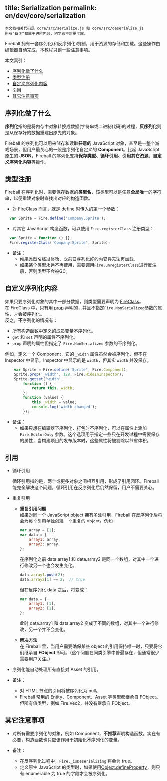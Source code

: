 title: Serialization
permalink: en/dev/core/serialization
---

```
本文档相关代码是 core/src/serialize.js 和 core/src/deserialize.js
所有“备注”都属于进阶内容，初学者不需要了解。
```

Fireball 拥有一套序列化(和反序列化)机制，用于资源的存储和加载。这些操作由编辑器自动完成，本教程只谈一些注意事项。

本文索引：
- [序列化做了什么](#intro)
- [类型注册](#register)
- [自定义序列化内容](#custom)
- [引用](#reference)
- [其它注意事项](#note)

## <a name="intro"></a>序列化做了什么

**序列化**指的是将内存中对象转换成数据(字符串或二进制代码)的过程，**反序列化**则是从保存好的数据重建出原先的对象。  

Fireball 的序列化可以用来储存和读取**任意的** JavaScript 对象，甚至是一整个游戏场景，但用户最关心的一般是序列化自定义的 **Component**。比起 JavaScript 原生的 **JSON**，Fireball 的序列化支持**保存类型、循环引用、引用其它资源、自定义序列化内容**等操作。

## <a name="register"></a>类型注册

Fireball 在序列化时，需要保存数据的**类型名**，该类型可以是任意**全局唯一**的字符串，以便重建对象时查找出对应的构造函数。

- 对 [FireClass](class.md) 而言，就是 define 时传入的第一个参数：
```js
  var Sprite = Fire.define('Company.Sprite');
```
- 对其它 JavaScript 构造函数，可以使用 `Fire.registerClass` 注册类型：
```js
  var Sprite = function () {};
  Fire.registerClass('Company.Sprite', Sprite);
```

- 备注：
    - 如果类型名经过修改，之前已序列化好的内容将无法再加载。
    - 如果某个类型永远不再使用，需要调用`Fire.unregisterClass`进行反注册，否则类型不会被GC。

## <a name="custom"></a>自定义序列化内容

如果只要序列化对象的其中一部分数据，则类型需要声明为 [FireClass](class.md)。  
在 FireClass 中，只有用 [prop](class.md#property) 声明的，并且不指定`Fire.NonSerialized`参数的属性，才会被序列化。  
  反之，**不**序列化的情况有：
  - 所有构造函数中定义的成员变量不序列化。
  - `get` 和 `set` 声明的属性不序列化。
  - `prop` 声明的属性但指定了 `Fire.NonSerialized` 参数的不序列化。

例如，定义一个 Component，它的 `_width` 属性虽然会被序列化，但不在 Inspector 中显示。Inspector 中显示的是 `width`，但其实 `width` 并没保存。
```js
    var Sprite = Fire.define('Sprite', Fire.Component);
    Sprite.prop('_width', 128, Fire.HideInInspector);
    Sprite.getset('width',
        function () {
            return this._width;
        },
        function (value) {
            this._width = value;
            console.log('width changed');
        });
```

- 备注：
	- 如果只想在编辑器下序列化，打包时不序列化，可以在属性上添加 `Fire.EditorOnly` 参数。这个选项用于指定一些只在开发过程中需要保存的属性，当构建项目的发布版本时，这些属性将被剔除以节省体积。

## <a name="reference"></a>引用

- 循环引用

    循环引用指的是，两个或更多对象之间相互引用，形成了引用闭环。Fireball 能完全解决这个问题，循环引用在反序列化后仍然保留，用户不需要关心。

- 重复引用

	- **重复引用问题**  
      如果对同一个 JavaScript object 拥有多处引用，Fireball 在反序列化后将会为每个引用单独创建一个重复的 object。例如：
      ```js
      var array = [1];
      var data = {
          array1: array,
          array2: array,
      };
      ```
      在序列化之前 data.array1 和 data.array2 是同一个数组，对其中一个进行修改另一个也会发生变化。
      ```js
      data.array1.push(2);
      data.array2[1] == 2;	// true
      ```
      但在反序列化 data 之后，将变成：
      ```js
      var data = {
          array1: [1],
          array2: [1],
      };
      ```
      此时 data.array1 和 data.array2 变成了不同的数组，对其中一个进行修改，另一个并不会变化。

	- **解决方法**  
      在 Fireball 里，当用户需要确保某些 object 的引用保持唯一时，只要将它们继承自 **FObject** 即可。（这个问题在同类引擎中普遍存在，但通常很少需要用户关注。）

- 序列化能自动处理所有直接对 Asset 的引用。

- 备注：
	- 对 HTML 节点的引用将被序列化为 null。
    - Fireball 常用的 Entity、Component、Asset 等类型都继承自 FObject。但所有值类型，例如 Fire.Vec2，并没有继承自 FObject。

## <a name="note"></a>其它注意事项

- 对所有需要序列化的对象，例如 Component，**不推荐**声明构造函数。实在有必要，构造函数也只应该作用于初始化**不**序列化的变量。

- 备注：
	- 在反序列化过程中，`Fire._isDeserializing` 将会为 true。
	- 定义原生 JavaScript 的类型时，如果使用[Object.defineProperty](https://developer.mozilla.org/en-US/docs/Web/JavaScript/Reference/Global_Objects/Object/defineProperty)，则只有 enumerable 为 true 的字段才会被序列化。
